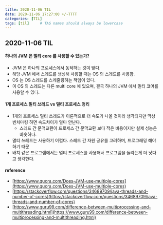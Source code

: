 ```yaml
---
title: 2020-11-06 TIL
date: 2020-11-06 17:27:00 +/-TTTT
categories: [TIL]
tags: [til]     # TAG names should always be lowercase
---
```

 
## 2020-11-06 TIL 

#### 하나의 JVM 은 멀티 core 를 사용할 수 있는가?

-   JVM 은 하나의 프로세스에서 동작하는 것이 맞다.
-   해당 JVM 에서 스레드를 생성해 사용할 때는 OS 의 스레드를 사용함.
-   OS 는 OS 스레드를 스케줄링하는 책임이 있다.
-   이 OS 의 스레드는 다른 multi core 에 있으며, 결국 하나의 JVM 에서 멀티 코어를 사용할 수 있다.

#### 1개 프로세스 멀티 쓰레드 vs 멀티 프로세스 정리

-   1개의 프로세스 멀티 쓰레드가 이론적으로 더 속도가 나올 것이라 생각되지만 막상 벤치마킹 하면 속도차이가 얼마 안난다.
    -   스레드 간 문맥교환이 프로세스 간 문맥교환 보다 적은 비용이지만 실제 성능은 비슷하다.
-   멀티 쓰레드는 사용하기 어렵다. 스레드 간 자원 공유를 고려하며, 프로그래밍 해야하기 때문
-   배치 같은 프로그램에서는 멀티 프로세스를 사용해서 프로그램을 돌리는게 더 낫다고 생각한다.

#### reference

-   [https://www.quora.com/Does-JVM-use-multiple-cores](https://www.quora.com/Does-JVM-use-multiple-cores)
-   [https://stackoverflow.com/questions/34689709/java-threads-and-number-of-cores](https://stackoverflow.com/questions/34689709/java-threads-and-number-of-cores)
-   [https://www.guru99.com/difference-between-multiprocessing-and-multithreading.html](https://www.guru99.com/difference-between-multiprocessing-and-multithreading.html)